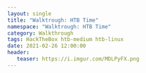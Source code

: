 ```yaml
---
layout: single
title: "Walktrough: HTB Time"
namespace: "Walktrough: HTB Time"
category: Walkthrough
tags: HackTheBox htb-medium htb-linux
date: 2021-02-26 12:00:00
header:
   teaser: https://i.imgur.com/MDLPyFX.png
---
```

